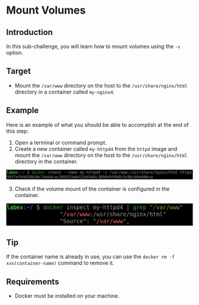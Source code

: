 # Mount Volumes

## Introduction

In this sub-challenge, you will learn how to mount volumes using the `-v` option.

## Target

- Mount the `/var/www` directory on the host to the `/usr/share/nginx/html` directory in a container called `my-nginx4`.

## Example

Here is an example of what you should be able to accomplish at the end of this step:

1. Open a terminal or command prompt.
2. Create a new container called `my-httpd4` from the `httpd` image and mount the `/var/www` directory on the host to the `/usr/share/nginx/html` directory in the container.

![create-container-with-mount-volume](assets/challenge-docker-create-command-5-1.png)

3. Check if the volume mount of the container is configured in the container.

![check-container-with-mount-volume](assets/challenge-docker-create-command-5-2.png)

## Tip

If the container name is already in use, you can use the `docker rm -f xxx(container-name)` command to remove it.

## Requirements

- Docker must be installed on your machine.
